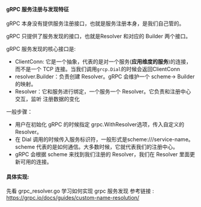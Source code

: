 #### gRPC 服务注册与发现特征

gRPC 本身没有提供服务注册接口，也就是服务注册本身，是我们自己管的。

gRPC 只提供了服务发现的接口，也就是Resolver 和对应的 Builder 两个接口。

gRPC 服务发现的核心接口是:

+ ClientConn: 它是一个抽象，代表的是对一个服务(**应用维度的服务**)的连接，而不是一个 TCP 连接。当我们调用`grcp.Dial`的时候会返回ClientConn
+ resolver.Builder：负责创建 Resolver。gRPC 会维护一个 scheme-> Builder 的映射。
+ Resolver：它和服务进行绑定，一个服务一个 Resolver。它负责和注册中心交互，监听
  注册数据的变化

一般步骤：

+ 用户在初始化 gRPC 的时候指定 grpc.WithResolver选项，传入自定义的 Resolver。
+ 在 Dial 调用的时候传入服务标识符，一般形式是scheme:///service-name。scheme 代表的是如何通信。大多数时候，它就代表我们的注册中心。
+ gRPC 会根据 scheme 来找到我们注册的 Resolver，我们在 Resolver 里面更新可用的连接。  


#### 具体实现:
先看 grpc_resolver.go 学习如何实现 grpc 服务发现
参考链接 : https://grpc.io/docs/guides/custom-name-resolution/